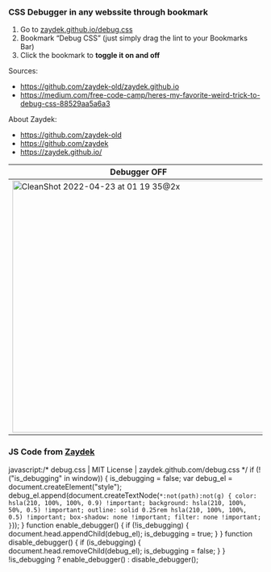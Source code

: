 ### CSS Debugger in any webssite through bookmark

1. Go to [zaydek.github.io/debug.css](https://zaydek.github.io/debug.css)
2. Bookmark “Debug CSS” (just simply drag the lint to your Bookmarks Bar)
2. Click the bookmark to **toggle it on and off**

Sources:
- https://github.com/zaydek-old/zaydek.github.io
- https://medium.com/free-code-camp/heres-my-favorite-weird-trick-to-debug-css-88529aa5a6a3

About Zaydek:
- https://github.com/zaydek-old
- https://github.com/zaydek
- https://zaydek.github.io/


| Debugger OFF | Debugger ON |
|--------------|-------------|
|<img width="500" alt="CleanShot 2022-04-23 at 01 19 35@2x" src="https://user-images.githubusercontent.com/22046823/164816509-50f89cd7-6a71-4519-aa42-14c82fc2fdf9.png"> | <img width="500" alt="CleanShot 2022-04-23 at 01 19 20@2x" src="https://user-images.githubusercontent.com/22046823/164816495-4c46e3fc-a3c1-46c3-9baf-a4b9b001a614.png"> |

### JS Code from [Zaydek](https://github.com/zaydek)
javascript:/* debug.css | MIT License | zaydek.github.com/debug.css */ if (!("is_debugging" in window)) { is_debugging = false; var debug_el = document.createElement("style"); debug_el.append(document.createTextNode(`*:not(path):not(g) { color: hsla(210, 100%, 100%, 0.9) !important; background: hsla(210, 100%,  50%, 0.5) !important; outline: solid 0.25rem hsla(210, 100%, 100%, 0.5) !important; box-shadow: none !important; filter: none !important; }`)); } function enable_debugger() { if (!is_debugging) { document.head.appendChild(debug_el); is_debugging = true; } } function disable_debugger() { if (is_debugging) { document.head.removeChild(debug_el); is_debugging = false; } } !is_debugging ? enable_debugger() : disable_debugger();
